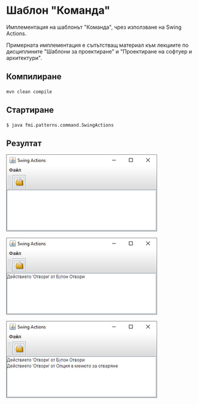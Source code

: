 # Шаблон "Команда"
Имплементация на шаблонът "Команда", чрез използване на Swing Actions.

Примерната имплементация е съпътстващ материал към лекциите по дисциплините "Шаблони за проектиране" и
"Проектиране на софтуер и архитектури".

## Компилиране
`mvn clean compile`

## Стартиране
`$ java fmi.patterns.command.SwingActions`

## Резултат
![Screenshot 1](doc/img/screenshot-1.jpg)

![Screenshot 2](doc/img/screenshot-2.jpg)

![Screenshot 3](doc/img/screenshot-3.jpg)